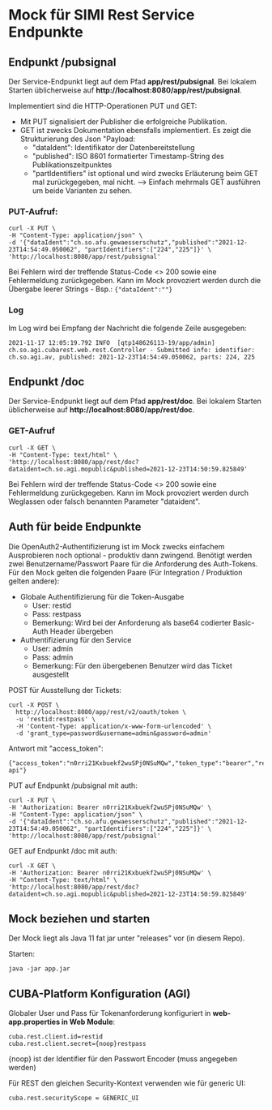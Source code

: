 # Mock für SIMI Rest Service Endpunkte

## Endpunkt /pubsignal

Der Service-Endpunkt liegt auf dem Pfad **app/rest/pubsignal**. Bei lokalem Starten üblicherweise auf **http://localhost:8080/app/rest/pubsignal**.

Implementiert sind die HTTP-Operationen PUT und GET:

* Mit PUT signalisiert der Publisher die erfolgreiche Publikation.
* GET ist zwecks Dokumentation ebensfalls implementiert. Es zeigt die Strukturierung des Json "Payload:
  * "dataIdent": Identifikator der Datenbereitstellung
  * "published": ISO 8601 formatierter Timestamp-String des Publikationszeitpunktes
  * "partIdentifiers" ist optional und wird zwecks Erläuterung beim GET mal zurückgegeben, mal nicht. --> Einfach mehrmals GET ausführen um beide Varianten zu sehen.

### PUT-Aufruf:

    curl -X PUT \
    -H "Content-Type: application/json" \
    -d '{"dataIdent":"ch.so.afu.gewaesserschutz","published":"2021-12-23T14:54:49.050062", "partIdentifiers":["224","225"]}' \
    'http://localhost:8080/app/rest/pubsignal'

Bei Fehlern wird der treffende Status-Code <> 200 sowie eine Fehlermeldung zurückgegeben.
Kann im Mock provoziert werden durch die Übergabe leerer Strings - Bsp.: `{"dataIdent":""}`

### Log

Im Log wird bei Empfang der Nachricht die folgende Zeile ausgegeben:

    2021-11-17 12:05:19.792 INFO  [qtp148626113-19/app/admin] ch.so.agi.cubarest.web.rest.Controller - Submitted info: identifier: ch.so.agi.av, published: 2021-12-23T14:54:49.050062, parts: 224, 225
    
## Endpunkt /doc

Der Service-Endpunkt liegt auf dem Pfad **app/rest/doc**. Bei lokalem Starten üblicherweise auf **http://localhost:8080/app/rest/doc**.

### GET-Aufruf

    curl -X GET \
    -H "Content-Type: text/html" \
    'http://localhost:8080/app/rest/doc?dataident=ch.so.agi.mopublic&published=2021-12-23T14:50:59.825849' 



Bei Fehlern wird der treffende Status-Code <> 200 sowie eine Fehlermeldung zurückgegeben.
Kann im Mock provoziert werden durch Weglassen oder falsch benannten Parameter "dataident".

## Auth für beide Endpunkte

Die OpenAuth2-Authentifizierung ist im Mock zwecks einfachem Ausprobieren noch optional - produktiv dann zwingend. Benötigt werden zwei Benutzername/Passwort Paare für die Anforderung des Auth-Tokens. Für den Mock gelten die folgenden Paare (Für Integration / Produktion gelten andere):

* Globale Authentifizierung für die Token-Ausgabe
  * User: restid
  * Pass: restpass
  * Bemerkung: Wird bei der Anforderung als base64 codierter Basic-Auth Header übergeben
* Authentifizierung für den Service
  * User: admin
  * Pass: admin
  * Bemerkung: Für den übergebenen Benutzer wird das Ticket ausgestellt

POST für Ausstellung der Tickets:

    curl -X POST \
      http://localhost:8080/app/rest/v2/oauth/token \
      -u 'restid:restpass' \
      -H 'Content-Type: application/x-www-form-urlencoded' \
      -d 'grant_type=password&username=admin&password=admin'

Antwort mit "access_token":

    {"access_token":"n0rri21Kxbuekf2wuSPj0NSuMQw","token_type":"bearer","refresh_token":"lPgeTNwWTajKE1LEva4TkpHsSk4","expires_in":43199,"scope":"rest-api"}

PUT auf Endpunkt /pubsignal mit auth:

    curl -X PUT \
    -H 'Authorization: Bearer n0rri21Kxbuekf2wuSPj0NSuMQw' \
    -H "Content-Type: application/json" \
    -d '{"dataIdent":"ch.so.afu.gewaesserschutz","published":"2021-12-23T14:54:49.050062", "partIdentifiers":["224","225"]}' \
    'http://localhost:8080/app/rest/pubsignal'
    
GET auf Endpunkt /doc mit auth:   

    curl -X GET \
    -H 'Authorization: Bearer n0rri21Kxbuekf2wuSPj0NSuMQw' \
    -H "Content-Type: text/html" \
    'http://localhost:8080/app/rest/doc?dataident=ch.so.agi.mopublic&published=2021-12-23T14:50:59.825849'

## Mock beziehen und starten

Der Mock liegt als Java 11 fat jar unter "releases" vor (in diesem Repo).

Starten:

    java -jar app.jar

## CUBA-Platform Konfiguration (AGI)

Globaler User und Pass für Tokenanforderung konfiguriert in **web-app.properties in Web Module**:

    cuba.rest.client.id=restid
    cuba.rest.client.secret={noop}restpass

{noop} ist der Identifier für den Passwort Encoder (muss angegeben werden)

Für REST den gleichen Security-Kontext verwenden wie für generic UI:

    cuba.rest.securityScope = GENERIC_UI